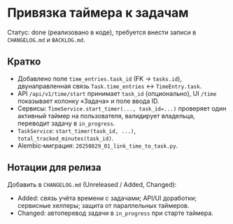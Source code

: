 # Привязка таймера к задачам

Статус: done (реализовано в коде), требуется внести записи в `CHANGELOG.md` и `BACKLOG.md`.

## Кратко
- Добавлено поле `time_entries.task_id` (FK → `tasks.id`), двунаправленная связь `Task.time_entries` ↔ `TimeEntry.task`.
- API `/api/v1/time/start` принимает `task_id` (опционально), UI `/time` показывает колонку «Задача» и поле ввода ID.
- Сервисы: `TimeService.start_timer(..., task_id=...)` проверяет один активный таймер на пользователя, валидирует владельца, переводит задачу в `in_progress`.
- `TaskService`: `start_timer(task_id, ...)`, `total_tracked_minutes(task_id)`.
- Alembic‑миграция: `20250829_01_link_time_to_task.py`.

## Нотации для релиза
Добавить в `CHANGELOG.md` (Unreleased / Added, Changed):
- Added: связь учёта времени с задачами; API/UI доработки; сервисные хелперы; защита от параллельных таймеров.
- Changed: автоперевод задачи в `in_progress` при старте таймера.

